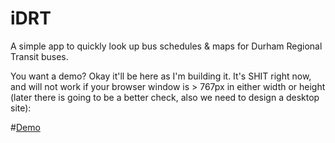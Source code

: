 iDRT
====

A simple app to quickly look up bus schedules &amp; maps for Durham Regional Transit buses.



You want a demo? Okay it'll be here as I'm building it. It's SHIT right now, and will not work if your browser window is > 767px in either width or height (later there is going to be a better check, also we need to design a desktop site):

#[Demo](http://himynameisdave.github.io/iDRT/#/)
